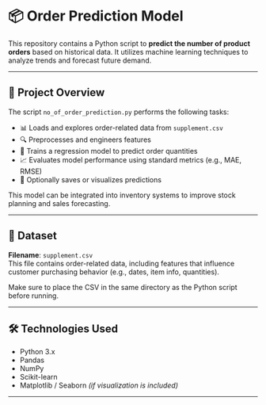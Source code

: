 # 📦 Order Prediction Model

This repository contains a Python script to **predict the number of product orders** based on historical data. It utilizes machine learning techniques to analyze trends and forecast future demand.

---

## 📘 Project Overview

The script `no_of_order_prediction.py` performs the following tasks:

- 📊 Loads and explores order-related data from `supplement.csv`
- 🔍 Preprocesses and engineers features
- 🧠 Trains a regression model to predict order quantities
- 📈 Evaluates model performance using standard metrics (e.g., MAE, RMSE)
- 💾 Optionally saves or visualizes predictions

This model can be integrated into inventory systems to improve stock planning and sales forecasting.

---

## 📂 Dataset

**Filename**: `supplement.csv`  
This file contains order-related data, including features that influence customer purchasing behavior (e.g., dates, item info, quantities).

Make sure to place the CSV in the same directory as the Python script before running.

---

## 🛠️ Technologies Used

- Python 3.x
- Pandas
- NumPy
- Scikit-learn
- Matplotlib / Seaborn *(if visualization is included)*

---
